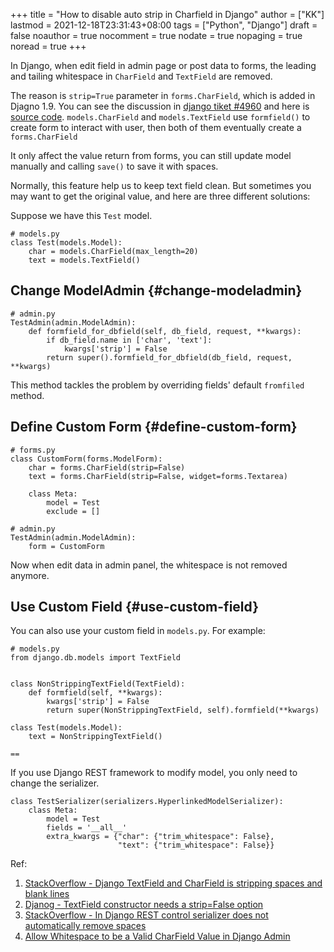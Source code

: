 +++
title = "How to disable auto strip in Charfield in Django"
author = ["KK"]
lastmod = 2021-12-18T23:31:43+08:00
tags = ["Python", "Django"]
draft = false
noauthor = true
nocomment = true
nodate = true
nopaging = true
noread = true
+++

In Django, when edit field in admin page or post data to forms, the leading and tailing whitespace in `CharField` and `TextField` are removed.

The reason is `strip=True` parameter in `forms.CharField`, which is added in Djagno 1.9. You can see the discussion in [django tiket #4960](https://code.djangoproject.com/ticket/4960) and here is [source code](https://github.com/django/django/blob/4ce59f602ed28320caf3035212cb4d1c5430da2b/django/forms/fields.py#L211). `models.CharField` and `models.TextField` use `formfield()` to create form to interact with user, then both of them eventually create a `forms.CharField`

It only affect the value return from forms, you can still update model manually and calling `save()` to save it with spaces.

Normally, this feature help us to keep text field clean. But sometimes you may want to get the original value, and here are three different solutions:

Suppose we have this `Test` model.

```python3
# models.py
class Test(models.Model):
    char = models.CharField(max_length=20)
    text = models.TextField()
```


## Change ModelAdmin {#change-modeladmin}

```python3
# admin.py
TestAdmin(admin.ModelAdmin):
    def formfield_for_dbfield(self, db_field, request, **kwargs):
        if db_field.name in ['char', 'text']:
            kwargs['strip'] = False
        return super().formfield_for_dbfield(db_field, request, **kwargs)
```

This method tackles the problem by overriding fields' default `fromfiled` method.


## Define Custom Form {#define-custom-form}

```python3
# forms.py
class CustomForm(forms.ModelForm):
    char = forms.CharField(strip=False)
    text = forms.CharField(strip=False, widget=forms.Textarea)

    class Meta:
        model = Test
        exclude = []

# admin.py
TestAdmin(admin.ModelAdmin):
    form = CustomForm
```

Now when edit data in admin panel, the whitespace is not removed anymore.


## Use Custom Field {#use-custom-field}

You can also use your custom field in `models.py`. For example:

```python3
# models.py
from django.db.models import TextField


class NonStrippingTextField(TextField):
    def formfield(self, **kwargs):
        kwargs['strip'] = False
        return super(NonStrippingTextField, self).formfield(**kwargs)

class Test(models.Model):
    text = NonStrippingTextField()
```

`==`

If you use Django REST framework to modify model, you only need to change the serializer.

```python3
class TestSerializer(serializers.HyperlinkedModelSerializer):
    class Meta:
        model = Test
        fields = '__all__'
        extra_kwargs = {"char": {"trim_whitespace": False},
                        "text": {"trim_whitespace": False}}
```

Ref:

1.  [StackOverflow - Django TextField and CharField is stripping spaces and blank lines](https://stackoverflow.com/questions/38995764/django-textfield-and-charfield-is-stripping-spaces-and-blank-lines)
2.  [Djanog - TextField constructor needs a strip=False option](https://code.djangoproject.com/ticket/30077)
3.  [StackOverflow - In Django REST control serializer does not automatically remove spaces](https://stackoverflow.com/questions/50019009/in-django-rest-control-serializer-does-not-automatically-remove-spaces)
4.  [Allow Whitespace to be a Valid CharField Value in Django Admin](https://www.aaronoellis.com/articles/allow-whitespace-to-be-a-valid-charfield-value-in-django-admin)